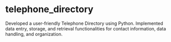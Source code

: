 # telephone_directory
Developed a user-friendly Telephone Directory using Python. Implemented data entry, storage, and retrieval functionalities for contact information, data handling, and organization.
